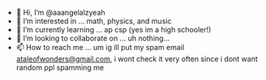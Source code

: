 - 👋 Hi, I’m @aaangelalzyeah
- 👀 I’m interested in ... math, physics, and music
- 🌱 I’m currently learning ... ap csp (yes im a high schooler!)
- 💞️ I’m looking to collaborate on ... uh nothing...
- 📫 How to reach me ... um ig ill put my spam email ataleofwonders@gmail.com, i wont check it very often since i dont want random ppl spamming me

<!---
aaangelalzyeah/aaangelalzyeah is a ✨ special ✨ repository because its `README.md` (this file) appears on your GitHub profile.
You can click the Preview link to take a look at your changes.
--->
